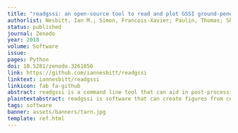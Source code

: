 ```yaml
---
title: "readgssi: an open-source tool to read and plot GSSI ground-penetrating radar data"
authorlist: Nesbitt, Ian M.; Simon, Francois-Xavier; Paulin, Thomas; Shaw, TE
status: published
journal: Zenodo
year: 2018
volume: Software
issue:
pages: Python
doi: 10.5281/zenodo.3261856
link: https://github.com/iannesbitt/readgssi
linktext: iannesbitt/readgssi
linkicon: fab fa-github
abstract: readgssi is a command line tool that can aid in post-processing and figure creation of survey lines from Geophysical Survey Systems Incorporated (GSSI) fixed-aperture ground-penetrating radar (GPR) datasets. readgssi is scriptable and processes files faster than the manufacturer's proprietary software. The software is able to produce publication-quality profile figures from a wide range of GSSI antennas and control units, as well as a broad range of survey media (water, ice, gravel, sand, silt, and concrete).
plaintextabstract: readgssi is software that can create figures from certain types of Geophysical Survey Systems Incorporated (GSSI) ground-penetrating radar (GPR) data. The software is faster than the manufacturer's software and can be used in automated computing scripts to make processing entire datasets efficient and reproducible. readgssi can produce publication-quality figures from a wide range of GSSI instruments over many types of survey subjects (water, ice, gravel, sand, silt, and concrete).
tags: software
banner: assets/banners/tarn.jpg
template: ref.html
---
```


